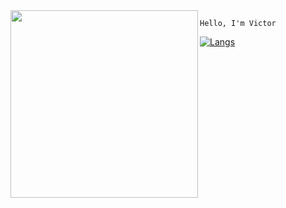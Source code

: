 <img align="left" height="300" src="https://media.giphy.com/media/vzO0Vc8b2VBLi/giphy.gif"/>

``
Hello, I'm Victor
``

[![Langs](https://github-readme-stats.vercel.app/api/top-langs/?username=victorpothin&langs_count=8&theme=onedark)](https://github.com/anuraghazra/github-readme-stats)
